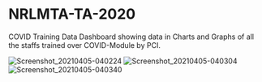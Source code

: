 # NRLMTA-TA-2020
COVID Training Data Dashboard showing data in Charts and Graphs of all the staffs trained over COVID-Module by PCI.

![Screenshot_20210405-040224](https://user-images.githubusercontent.com/47457944/113557531-c77be100-961b-11eb-9d11-4f6c9e04d671.png)
![Screenshot_20210405-040304](https://user-images.githubusercontent.com/47457944/113557568-dbbfde00-961b-11eb-8b51-fca99be7e53a.png)
![Screenshot_20210405-040340](https://user-images.githubusercontent.com/47457944/113557610-ebd7bd80-961b-11eb-9f87-dbe4e1eb55c9.png)
